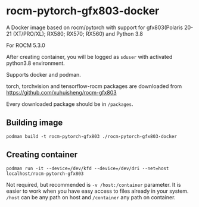 # rocm-pytorch-gfx803-docker
A Docker image based on rocm/pytorch with support for gfx803(Polaris 20-21 (XT/PRO/XL); RX580; RX570; RX560) and Python 3.8  

For ROCM 5.3.0

After creating container, you will be logged as `sduser` with activated python3.8 environment.

Supports docker and podman.

torch, torchvision and tensorflow-rocm packages are downloaded from https://github.com/xuhuisheng/rocm-gfx803

Every downloaded package should be in `/packages`.

## Building image
```
podman build -t rocm-pytorch-gfx803 ./rocm-pytorch-gfx803-docker
```

## Creating container
```
podman run -it --device=/dev/kfd --device=/dev/dri --net=host localhost/rocm-pytorch-gfx803
```

Not required, but recommended is `-v /host:/container` parameter. It is easier to work when you have easy access to files already in your system. `/host` can be any path on host and `/container` any path on container.
